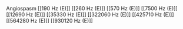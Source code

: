 Angiospasm
[[190 Hz (E)]]
[[260 Hz (E)]]
[[570 Hz (E)]]
[[7500 Hz (E)]]
[[12690 Hz (E)]]
[[35330 Hz (E)]]
[[322060 Hz (E)]]
[[425710 Hz (E)]]
[[564280 Hz (E)]]
[[930120 Hz (E)]]
